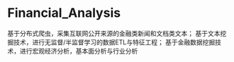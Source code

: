 # Financial_Analysis
基于分布式爬虫，采集互联网公开来源的金融类新闻和文档类文本；
基于文本挖掘技术，进行无监督/半监督学习的数据ETL与特征工程； 
基于金融数据挖掘技术，进行宏观经济分析，基本面分析与行业分析
